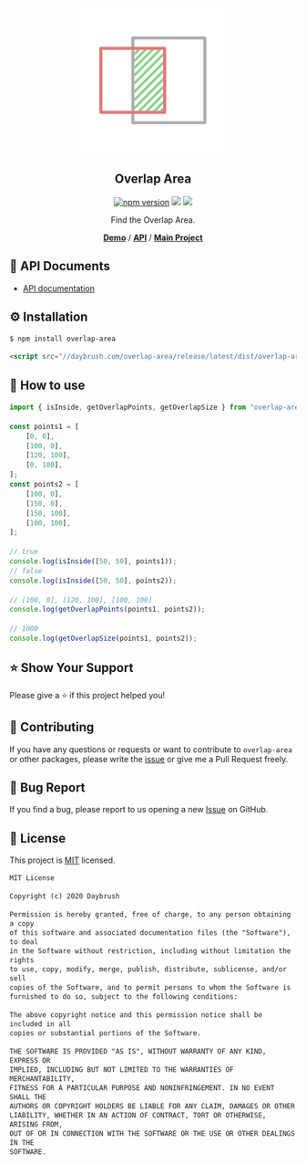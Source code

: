 
<p align="middle" ><img src="https://raw.githubusercontent.com/daybrush/overlap-area/master/demo/images/logo.png" /></p>
<h2 align="middle">Overlap Area</h2>
<p align="middle">
<a href="https://www.npmjs.com/package/overlap-area" target="_blank"><img src="https://img.shields.io/npm/v/overlap-area.svg?style=flat-square&color=007acc&label=version" alt="npm version" /></a>
<img src="https://img.shields.io/badge/language-typescript-blue.svg?style=flat-square"/>
<a href="https://github.com/daybrush/overlap-area/blob/master/LICENSE" target="_blank"><img src="https://img.shields.io/github/license/daybrush/overlap-area.svg?style=flat-square&label=license&color=08CE5D"/></a>
</p>
<p align="middle">Find the Overlap Area.</p>

<p align="middle">
    <a href="https://daybrush.com/overlap-area" target="_blank"><strong>Demo</strong></a> /
    <a href="https://daybrush.com/overlap-area/release/latest/doc/" target="_blank"><strong>API</strong></a> /
    <a href="https://github.com/daybrush/scena" target="_blank"><strong>Main Project</strong></a>
</p>

## 📄 API Documents
* [API documentation](https://daybrush.com/overlap-area/release/latest/doc/)

## ⚙️ Installation
```bash
$ npm install overlap-area
```

```html
<script src="//daybrush.com/overlap-area/release/latest/dist/overlap-area.min.js"></script>
```

## 🚀 How to use
```ts
import { isInside, getOverlapPoints, getOverlapSize } from "overlap-area";

const points1 = [
    [0, 0],
    [100, 0],
    [120, 100],
    [0, 100],
];
const points2 = [
    [100, 0],
    [150, 0],
    [150, 100],
    [100, 100],
];

// true
console.log(isInside([50, 50], points1));
// false
console.log(isInside([50, 50], points2));

// [100, 0], [120, 100], [100, 100]
console.log(getOverlapPoints(points1, points2));

// 1000
console.log(getOverlapSize(points1, points2));
```

## ⭐️ Show Your Support
Please give a ⭐️ if this project helped you!

## 👏 Contributing

If you have any questions or requests or want to contribute to `overlap-area` or other packages, please write the [issue](https://github.com/daybrush/overlap-area/issues) or give me a Pull Request freely.

## 🐞 Bug Report

If you find a bug, please report to us opening a new [Issue](https://github.com/daybrush/overlap-area/issues) on GitHub.


## 📝 License

This project is [MIT](https://github.com/daybrush/overlap-area/blob/master/LICENSE) licensed.

```
MIT License

Copyright (c) 2020 Daybrush

Permission is hereby granted, free of charge, to any person obtaining a copy
of this software and associated documentation files (the "Software"), to deal
in the Software without restriction, including without limitation the rights
to use, copy, modify, merge, publish, distribute, sublicense, and/or sell
copies of the Software, and to permit persons to whom the Software is
furnished to do so, subject to the following conditions:

The above copyright notice and this permission notice shall be included in all
copies or substantial portions of the Software.

THE SOFTWARE IS PROVIDED "AS IS", WITHOUT WARRANTY OF ANY KIND, EXPRESS OR
IMPLIED, INCLUDING BUT NOT LIMITED TO THE WARRANTIES OF MERCHANTABILITY,
FITNESS FOR A PARTICULAR PURPOSE AND NONINFRINGEMENT. IN NO EVENT SHALL THE
AUTHORS OR COPYRIGHT HOLDERS BE LIABLE FOR ANY CLAIM, DAMAGES OR OTHER
LIABILITY, WHETHER IN AN ACTION OF CONTRACT, TORT OR OTHERWISE, ARISING FROM,
OUT OF OR IN CONNECTION WITH THE SOFTWARE OR THE USE OR OTHER DEALINGS IN THE
SOFTWARE.
```